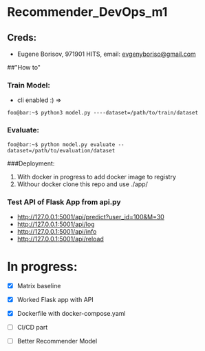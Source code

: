 # Recommender_DevOps_m1

## Creds:
* Eugene Borisov, 971901 HITS, email: evgenyboriso@gmail.com

##"How to"

### Train Model:
* cli enabled :) =>
```
foo@bar:~$ python3 model.py ----dataset=/path/to/train/dataset
```

### Evaluate:
```
foo@bar:~$ python model.py evaluate --dataset=/path/to/evaluation/dataset
```


###Deployment:
1. With docker in progress to add docker image to registry
2. Withour docker clone this repo and use ./app/


### Test API of Flask App from api.py
* http://127.0.0.1:5001/api/predict?user_id=100&M=30
* http://127.0.0.1:5001/api/log
* http://127.0.0.1:5001/api/info
* http://127.0.0.1:5001/api/reload


# In progress: 
- [x] Matrix baseline
- [x] Worked Flask app with API
- [x] Dockerfile with docker-compose.yaml
- [ ] CI/CD part
- [ ] Better Recommender Model 

